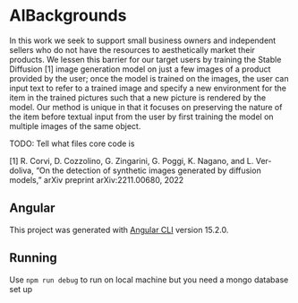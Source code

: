# AIBackgrounds

In this work we seek to support small business owners and independent sellers who do not have the resources to aesthetically market their products. We lessen this barrier for our target users by training the Stable Diffusion [1] image generation model on just a few images of a product provided by the user; once the model is trained on the images, the user can input text to refer to a trained image and specify a new environment for the item in the trained pictures such that a new picture is rendered by the model. Our method is unique in that it focuses on preserving the nature of the item before textual input from the user by first training the model on multiple images of the same object.	

TODO: Tell what files core code is


[1]  R. Corvi, D. Cozzolino, G. Zingarini, G. Poggi, K. Nagano, and L. Ver- doliva, “On the detection of synthetic images generated by diffusion models,” arXiv preprint arXiv:2211.00680, 2022



## Angular

This project was generated with [Angular CLI](https://github.com/angular/angular-cli) version 15.2.0.

## Running

Use `npm run debug` to run on local machine but you need a mongo database set up

